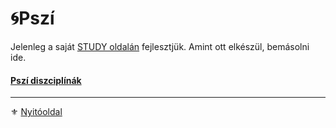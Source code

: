 # 🌀Pszí

Jelenleg a saját [STUDY oldalán](https://github.com/kaktusztea/km100/wiki/STUDY.pszi) fejlesztjük. Amint ott elkészül, bemásolni ide.

#### [Pszí diszciplínák](081_pszi_diszciplinak.md)

---

⚜️ [Nyitóoldal](start.md)
